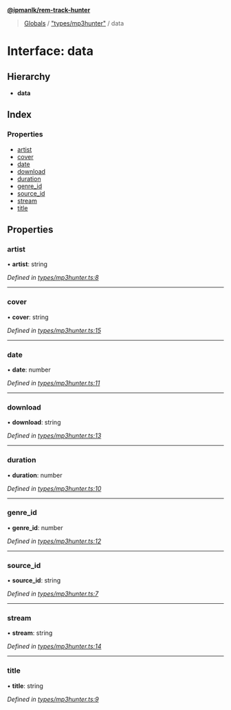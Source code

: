 **[@ipmanlk/rem-track-hunter](../README.md)**

> [Globals](../globals.md) / ["types/mp3hunter"](../modules/_types_mp3hunter_.md) / data

# Interface: data

## Hierarchy

* **data**

## Index

### Properties

* [artist](_types_mp3hunter_.data.md#artist)
* [cover](_types_mp3hunter_.data.md#cover)
* [date](_types_mp3hunter_.data.md#date)
* [download](_types_mp3hunter_.data.md#download)
* [duration](_types_mp3hunter_.data.md#duration)
* [genre\_id](_types_mp3hunter_.data.md#genre_id)
* [source\_id](_types_mp3hunter_.data.md#source_id)
* [stream](_types_mp3hunter_.data.md#stream)
* [title](_types_mp3hunter_.data.md#title)

## Properties

### artist

•  **artist**: string

*Defined in [types/mp3hunter.ts:8](https://github.com/ipmanlk/rem-track-hunter/blob/89e99c1/lib/types/mp3hunter.ts#L8)*

___

### cover

•  **cover**: string

*Defined in [types/mp3hunter.ts:15](https://github.com/ipmanlk/rem-track-hunter/blob/89e99c1/lib/types/mp3hunter.ts#L15)*

___

### date

•  **date**: number

*Defined in [types/mp3hunter.ts:11](https://github.com/ipmanlk/rem-track-hunter/blob/89e99c1/lib/types/mp3hunter.ts#L11)*

___

### download

•  **download**: string

*Defined in [types/mp3hunter.ts:13](https://github.com/ipmanlk/rem-track-hunter/blob/89e99c1/lib/types/mp3hunter.ts#L13)*

___

### duration

•  **duration**: number

*Defined in [types/mp3hunter.ts:10](https://github.com/ipmanlk/rem-track-hunter/blob/89e99c1/lib/types/mp3hunter.ts#L10)*

___

### genre\_id

•  **genre\_id**: number

*Defined in [types/mp3hunter.ts:12](https://github.com/ipmanlk/rem-track-hunter/blob/89e99c1/lib/types/mp3hunter.ts#L12)*

___

### source\_id

•  **source\_id**: string

*Defined in [types/mp3hunter.ts:7](https://github.com/ipmanlk/rem-track-hunter/blob/89e99c1/lib/types/mp3hunter.ts#L7)*

___

### stream

•  **stream**: string

*Defined in [types/mp3hunter.ts:14](https://github.com/ipmanlk/rem-track-hunter/blob/89e99c1/lib/types/mp3hunter.ts#L14)*

___

### title

•  **title**: string

*Defined in [types/mp3hunter.ts:9](https://github.com/ipmanlk/rem-track-hunter/blob/89e99c1/lib/types/mp3hunter.ts#L9)*
